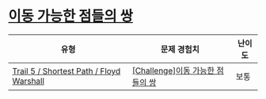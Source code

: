 # [이동 가능한 점들의 쌍](https://www.codetree.ai/trails/complete/curated-cards/challenge-pair-of-points-that-can-be-moved)

|유형|문제 경험치|난이도|
|---|---|---|
|[Trail 5 / Shortest Path / Floyd Warshall](https://www.codetree.ai/trail-info/intermediate-mid/)|[[Challenge]이동 가능한 점들의 쌍](https://www.codetree.ai/trails/complete/curated-cards/challenge-pair-of-points-that-can-be-moved/)|보통|

